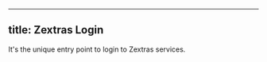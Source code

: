 <!--
SPDX-FileCopyrightText: 2022 Zextras <https://www.zextras.com>

SPDX-License-Identifier: CC0-1.0
-->

---
title: Zextras Login
---

It's the unique entry point to login to Zextras services.
